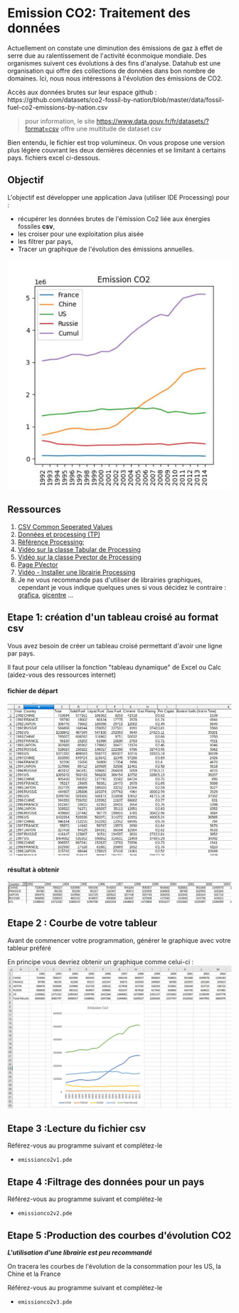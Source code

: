 # Emission CO2: Traitement des données

Actuellement on constate une diminution des émissions de gaz à effet de serre due au ralentissement
de l'activité éconmoique mondiale. Des organismes suivent ces évolutions à des fins d'analyse.
Datahub est une organisation qui offre des collections de données dans bon nombre de domaines.
Ici, nous nous intéressons à l'évolution des émissions de CO2.

<p>Accès aux données brutes sur leur espace github : 
https://github.com/datasets/co2-fossil-by-nation/blob/master/data/fossil-fuel-co2-emissions-by-nation.csv
  </p>

> pour information, le site https://www.data.gouv.fr/fr/datasets/?format=csv offre une multitude de dataset csv

Bien entendu, le fichier est trop volumineux. On vous propose une version plus légère couvrant les deux dernières décennies et se limitant à certains pays. fichiers excel ci-dessous.

## Objectif

L'objectif est développer une application Java (utiliser IDE Processing) pour :

* récupérer les données brutes de l'émission Co2 liée aux énergies fossiles **csv**,
* les croiser pour une exploitation plus aisée
* les filtrer par pays,
* Tracer un graphique de l'évolution des émissions annuelles.

![résultat attendu](courbe_cumul.jpg)

## Ressources
1. [CSV Common Seperated Values](https://fr.wikipedia.org/wiki/Comma-separated_values#Basic_rules)
2. [Données et processing (TP)](https://pixees.fr/informatiquelycee/procAnDo_a1.html)
2. [Référence Processing](https://processing.org/reference/);
2. [Vidéo sur la classe Tabular de Processing](https://youtu.be/woaR-CJEwqc)
3. [Vidéo sur la classe Pvector de Processing](https://youtu.be/7nTLzLf7jUg)
4. [Page PVector](https://processing.org/reference/PVector.html)
5. [Vidéo - Installer une librairie Processing](https://youtu.be/MMbubxV6SzE)
8. Je ne vous recommande pas d'utiliser de librairies graphiques, cependant je vous indique quelques unes si vous décidez le contraire : [grafica](https://jagracar.com/sketches/defaultPlot.php), [gicentre](https://www.gicentre.net/utils/chart) ...

## Etape 1: création d'un tableau croisé au format csv

Vous avez besoin de créer un tableau croisé permettant d'avoir une ligne par pays.

Il faut pour cela utiliser la fonction "tableau dynamique" de Excel ou Calc (aidez-vous des ressources internet)

#### fichier de départ
<img src="donnees1.jpg" alt="drawing" width="600"/>

#### résultat à obtenir
<img src="donnees_croisess.jpg" alt="drawing" width="700"/>

## Etape 2 : Courbe de votre tableur 
Avant de commencer votre programmation, générer le graphique avec votre tableur préféré 

En principe vous devriez obtenir un graphique comme celui-ci :
<img src="courbe_tableur.jpg" alt="drawing" width="600"/>

##  Etape 3 :Lecture du fichier csv
Référez-vous au programme suivant et complétez-le 
* `emissionco2v1.pde`

##  Etape 4 :Filtrage des données pour un pays
Référez-vous au programme suivant et complétez-le 
* `emissionco2v2.pde`

##  Etape 5 :Production des courbes d'évolution CO2
**_<p>L'utilisation d'une librairie est peu recommandé</P>_**
On tracera les courbes de l'évolution de la consommation pour les US, la Chine et la France

Référez-vous au programme suivant et complétez-le 
* `emissionco2v3.pde`



